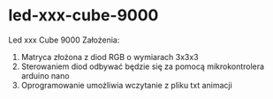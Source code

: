 # led-xxx-cube-9000

Led xxx Cube 9000
Założenia:
1.	Matryca złożona z diod RGB o wymiarach 3x3x3
2.	Sterowaniem diod odbywać będzie się za pomocą mikrokontrolera arduino nano
3.	Oprogramowanie umożliwia wczytanie z pliku txt animacji 
